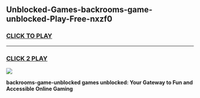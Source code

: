 
## Unblocked-Games-backrooms-game-unblocked-Play-Free-nxzf0
<h3>
<a href="https://premium76.site?title=backrooms-game-unblocked&ref=20A">CLICK TO PLAY</a></h3>
<hr>

<h3>
<a href="https://premium76.site?title=backrooms-game-unblocked&ref=20A">CLICK 2 PLAY</a>
  
</h3>

<a href="https://premium76.site?title=backrooms-game-unblocked&ref=20A"><img src="https://clearcache.store/games.png"></a>


**backrooms-game-unblocked games unblocked: Your Gateway to Fun and Accessible Online Gaming**
